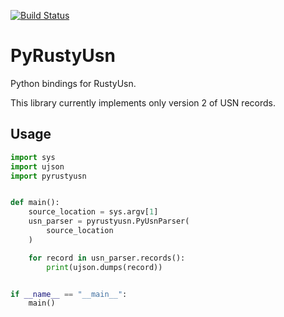 [![Build Status](https://dev.azure.com/matthewseyer/dfir/_apis/build/status/forensicmatt.PyRustyUsn?branchName=master)](https://dev.azure.com/matthewseyer/dfir/_build/latest?definitionId=2&branchName=master)
# PyRustyUsn
Python bindings for RustyUsn.

This library currently implements only version 2 of USN records.

## Usage
```python
import sys
import ujson
import pyrustyusn


def main():
    source_location = sys.argv[1]
    usn_parser = pyrustyusn.PyUsnParser(
        source_location
    )

    for record in usn_parser.records():
        print(ujson.dumps(record))


if __name__ == "__main__":
    main()
```
